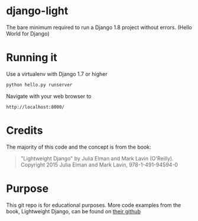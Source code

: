 # django-light
The bare minimum required to run a Django 1.8 project without errors. (Hello World for Django)

# Running it
Use a virtualenv with Django 1.7 or higher
```python
python hello.py runserver
```

Navigate with your web browser to
```
http://localhost:8000/
```

# Credits
The majority of this code and the concept is from the book:
>"Lightweight Django" by Julia Elman and Mark Lavin (O'Reilly). Copyright 2015 Julia Elman and Mark Lavin, 978-1-491-94594-0

# Purpose
This git repo is for educational purposes. More code examples from the book, Lightweight Django, can be found on [their github](https://github.com/lightweightdjango/examples)
